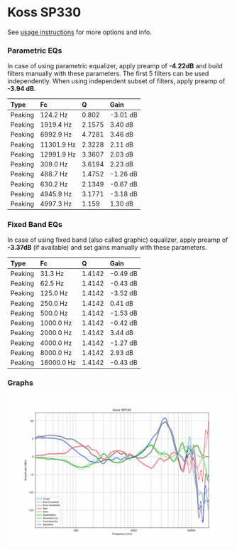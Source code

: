 # Koss SP330
See [usage instructions](https://github.com/jaakkopasanen/AutoEq#usage) for more options and info.

### Parametric EQs
In case of using parametric equalizer, apply preamp of **-4.22dB** and build filters manually
with these parameters. The first 5 filters can be used independently.
When using independent subset of filters, apply preamp of **-3.94 dB**.

| Type    | Fc         |      Q | Gain     |
|:--------|:-----------|:-------|:---------|
| Peaking | 124.2 Hz   | 0.802  | -3.01 dB |
| Peaking | 1919.4 Hz  | 2.1575 | 3.40 dB  |
| Peaking | 6992.9 Hz  | 4.7281 | 3.46 dB  |
| Peaking | 11301.9 Hz | 2.3228 | 2.11 dB  |
| Peaking | 12991.9 Hz | 3.3607 | 2.03 dB  |
| Peaking | 309.0 Hz   | 3.6194 | 2.23 dB  |
| Peaking | 488.7 Hz   | 1.4752 | -1.26 dB |
| Peaking | 630.2 Hz   | 2.1349 | -0.67 dB |
| Peaking | 4945.9 Hz  | 3.1771 | -3.18 dB |
| Peaking | 4997.3 Hz  | 1.159  | 1.30 dB  |

### Fixed Band EQs
In case of using fixed band (also called graphic) equalizer, apply preamp of **-3.37dB**
(if available) and set gains manually with these parameters.

| Type    | Fc         |      Q | Gain     |
|:--------|:-----------|:-------|:---------|
| Peaking | 31.3 Hz    | 1.4142 | -0.49 dB |
| Peaking | 62.5 Hz    | 1.4142 | -0.43 dB |
| Peaking | 125.0 Hz   | 1.4142 | -3.52 dB |
| Peaking | 250.0 Hz   | 1.4142 | 0.41 dB  |
| Peaking | 500.0 Hz   | 1.4142 | -1.53 dB |
| Peaking | 1000.0 Hz  | 1.4142 | -0.42 dB |
| Peaking | 2000.0 Hz  | 1.4142 | 3.44 dB  |
| Peaking | 4000.0 Hz  | 1.4142 | -1.27 dB |
| Peaking | 8000.0 Hz  | 1.4142 | 2.93 dB  |
| Peaking | 16000.0 Hz | 1.4142 | -0.43 dB |

### Graphs
![](./Koss%20SP330.png)